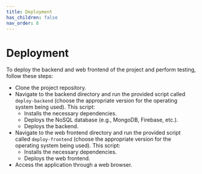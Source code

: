 ```yaml
---
title: Deployment
has_children: false
nav_order: 8
---
```


# Deployment

To deploy the backend and web frontend of the project and perform testing, follow these steps:

- Clone the project repository.
- Navigate to the backend directory and run the provided script called `deploy-backend` (choose the appropriate version for the operating system being used). This script:
    - Installs the necessary dependencies.
    - Deploys the NoSQL database (e.g., MongoDB, Firebase, etc.).
    - Deploys the backend.
- Navigate to the web frontend directory and run the provided script called `deploy-frontend` (choose the appropriate version for the operating system being used). This script:
    - Installs the necessary dependencies.
    - Deploys the web frontend.
- Access the application through a web browser.

